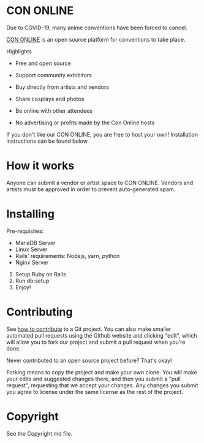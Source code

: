 # CON ONLINE

Due to COVID-19, many anime conventions have been forced to cancel.

[CON ONLINE](https://cononline.app) is an open source platform for conventions to take place.

Highlights

* Free and open source

* Support community exhibitors

* Buy directly from artists and vendors

* Share cosplays and photos

* Be online with other attendees

* No advertising or profits made by the Con Online hosts

If you don't like our CON ONLINE, you are free to host your own! Installation instructions can be found below.

# How it works

Anyone can submit a vendor or artist space to CON ONLINE. Vendors and artists must be approved in order to prevent auto-generated spam.

# Installing

Pre-requisites:

* MariaDB Server
* Linux Server
* Rails' requirements: Nodejs, yarn, python
* Nginx Server

1. Setup Ruby on Rails
2. Run db:setup
3. Enjoy!

# Contributing

See [how to contribute](https://jarv.is/notes/how-to-pull-request-fork-github/) to a Git project. You can also make smaller automated pull requests using the Github website and clicking "edit", which will allow you to fork our project and submit a pull request when you're done.

Never contributed to an open source project before? That's okay!

Forking means to copy the project and make your own clone. You will make your edits and suggested changes there, and then you submit a "pull request", requesting that we accept your changes. Any changes you submit you agree to license under the same license as the rest of the project.

# Copyright

See the Copyright.md file.